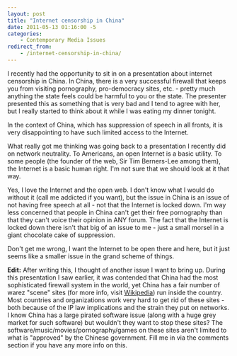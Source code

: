 ```yaml
---
layout: post
title: "Internet censorship in China"
date: 2011-05-13 01:16:00 -5
categories:
    - Contemporary Media Issues
redirect_from:
    - /internet-censorship-in-china/
---
```


I recently had the opportunity to sit in on a presentation about internet censorship in China. In China, there is a very successful firewall that keeps you from visiting pornography, pro-democracy sites, etc. - pretty much anything the state feels could be harmful to you or the state. The presenter presented this as something that is very bad and I tend to agree with her, but I really started to think about it while I was eating my dinner tonight.

In the context of China, which has suppression of speech in all fronts, it is very disappointing to have such limited access to the Internet.

What really got me thinking was going back to a presentation I recently did on network neutrality. To Americans, an open Internet is a basic utility. To some people (the founder of the web, Sir Tim Berners-Lee among them), the Internet is a basic human right. I'm not sure that we should look at it that way.

<!--more-->

Yes, I love the Internet and the open web. I don't know what I would do without it (call me addicted if you want), but the issue in China is an issue of not having free speech at all - not that the Internet is locked down. I'm way less concerned that people in China can't get their free pornography than that they can't voice their opinion in ANY forum. The fact that the Internet is locked down there isn't that big of an issue to me - just a small morsel in a giant chocolate cake of suppression.

Don't get me wrong, I want the Internet to be open there and here, but it just seems like a smaller issue in the grand scheme of things.

**Edit:** After writing this, I thought of another issue I want to bring up. During this presentation I saw earlier, it was contended that China had the most sophisticated firewall system in the world, yet China has a fair number of warez "scene" sites (for more info, visit [Wikipedia](http://en.wikipedia.org/wiki/Warez_(scene))) run inside the country. Most countries and organizations work very hard to get rid of these sites - both because of the IP law implications and the strain they put on networks. I know China has a large pirated software issue (along with a huge grey market for such software) but wouldn't they want to stop these sites? The software/music/movies/pornography/games on these sites aren't limited to what is "approved" by the Chinese government. Fill me in via the comments section if you have any more info on this.
